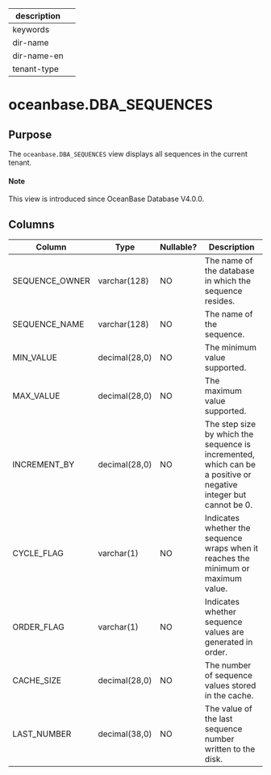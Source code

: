 | description ||
|---|---|
| keywords ||
| dir-name ||
| dir-name-en ||
| tenant-type ||

# oceanbase.DBA_SEQUENCES

## Purpose

The `oceanbase.DBA_SEQUENCES` view displays all sequences in the current tenant.

<main id="notice" type='explain'>
  <h4>Note</h4>
  <p>This view is introduced since OceanBase Database V4.0.0. </p>
</main>

## Columns

| Column | Type | Nullable? | Description |
|----------------|---------------|----------------|-------------------|
| SEQUENCE_OWNER | varchar(128) | NO | The name of the database in which the sequence resides. |
| SEQUENCE_NAME | varchar(128) | NO | The name of the sequence. |
| MIN_VALUE | decimal(28,0) | NO | The minimum value supported. |
| MAX_VALUE | decimal(28,0) | NO | The maximum value supported. |
| INCREMENT_BY | decimal(28,0) | NO | The step size by which the sequence is incremented, which can be a positive or negative integer but cannot be 0. |
| CYCLE_FLAG | varchar(1) | NO | Indicates whether the sequence wraps when it reaches the minimum or maximum value. |
| ORDER_FLAG | varchar(1) | NO | Indicates whether sequence values are generated in order. |
| CACHE_SIZE | decimal(28,0) | NO | The number of sequence values stored in the cache. |
| LAST_NUMBER | decimal(38,0) | NO | The value of the last sequence number written to the disk. |
